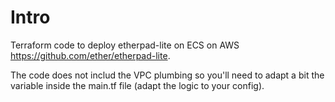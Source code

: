 # Intro

Terraform code to deploy etherpad-lite on ECS on AWS https://github.com/ether/etherpad-lite.

The code does not includ the VPC plumbing so you'll need to adapt a bit the variable inside the main.tf
file (adapt the logic to your config).
